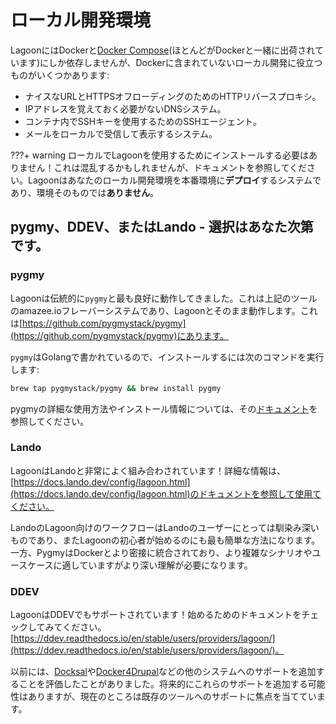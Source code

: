 # ローカル開発環境

LagoonにはDockerと[Docker Compose](https://docs.docker.com/compose/)(ほとんどがDockerと一緒に出荷されています)にしか依存しませんが、Dockerに含まれていないローカル開発に役立つものがいくつかあります:

* ナイスなURLとHTTPSオフローディングのためのHTTPリバースプロキシ。
* IPアドレスを覚えておく必要がないDNSシステム。
* コンテナ内でSSHキーを使用するためのSSHエージェント。
* メールをローカルで受信して表示するシステム。

???+ warning
    ローカルでLagoonを使用するためにインストールする必要はありません！これは混乱するかもしれませんが、ドキュメントを参照してください。Lagoonはあなたのローカル開発環境を本番環境に**デプロイ**するシステムであり、環境そのものでは**ありません**。

## pygmy、DDEV、またはLando - 選択はあなた次第です。

### pygmy

Lagoonは伝統的に`pygmy`と最も良好に動作してきました。これは上記のツールのamazee.ioフレーバーシステムであり、Lagoonとそのまま動作します。これは[https://github.com/pygmystack/pygmy](https://github.com/pygmystack/pygmy)にあります。

`pygmy`はGolangで書かれているので、インストールするには次のコマンドを実行します:

```bash title="HomeBrewでのインストール"
brew tap pygmystack/pygmy && brew install pygmy
```

pygmyの詳細な使用方法やインストール情報については、その[ドキュメント](https://pygmystack.github.io/pygmy/)を参照してください。

### Lando

LagoonはLandoと非常によく組み合わされています！詳細な情報は、[https://docs.lando.dev/config/lagoon.html](https://docs.lando.dev/config/lagoon.html)のドキュメントを参照して使用てください。

LandoのLagoon向けのワークフローはLandoのユーザーにとっては馴染み深いものであり、またLagoonの初心者が始めるのにも最も簡単な方法になります。一方、PygmyはDockerとより密接に統合されており、より複雑なシナリオやユースケースに適していますがより深い理解が必要になります。

### DDEV

LagoonはDDEVでもサポートされています！始めるためのドキュメントをチェックしてみてください。[https://ddev.readthedocs.io/en/stable/users/providers/lagoon/](https://ddev.readthedocs.io/en/stable/users/providers/lagoon/)。

以前には、[Docksal](https://docksal.io/)や[Docker4Drupal](https://wodby.com/docs/stacks/drupal/local/)などの他のシステムへのサポートを追加することを評価したことがありました。将来的にこれらのサポートを追加する可能性はありますが、現在のところは既存のツールへのサポートに焦点を当てています。
